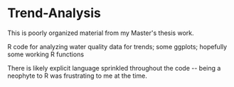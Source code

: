 # Trend-Analysis
This is poorly organized material from my Master's thesis work.

R code for analyzing water quality data for trends; some ggplots; hopefully some working R functions

There is likely explicit language sprinkled throughout the code -- being a neophyte to R was frustrating to me at the time.
